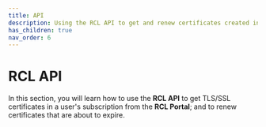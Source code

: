 ```yaml
---
title: API
description: Using the RCL API to get and renew certificates created in the RCL portal
has_children: true
nav_order: 6
---
```


# RCL API

In this section, you will learn how to use the **RCL API** to get TLS/SSL certificates in a user's subscription from the **RCL Portal**; and to renew certificates that are about to expire. 